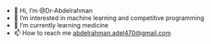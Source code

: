 - 👋 Hi, I’m @Dr-Abdelrahman
- 👀 I’m interested in machine learning and competitive programming
- 🌱 I’m currently learning medicine
- 📫 How to reach me abdelrahman.adel470@gmail.com


